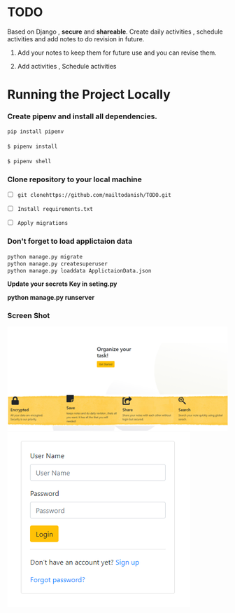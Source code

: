 # TODO

Based on Django , **secure** and **shareable**.  Create daily activities , schedule activities and add notes to do revision in future.

1.  Add your notes to keep them for future use and you can revise them.

2.  Add activities , Schedule activities

# Running the Project Locally

### Create pipenv and install all dependencies.

```bash
pip install pipenv

$ pipenv install

$ pipenv shell
```

### Clone repository to your local machine

*   [ ] `git clonehttps://github.com/mailtodanish/TODO.git`

<!---->

*   [ ] `Install requirements.txt`

<!---->

*   [ ] `Apply migrations`

### Don't forget to load applictaion data

    python manage.py migrate
    python manage.py createsuperuser
    python manage.py loaddata ApplictaionData.json 

**Update your secrets Key in seting.py**

**python manage.py runserver**

### Screen Shot

![Image](img/screen_shot1.png)
![Image](img/screen_shot2.png)

